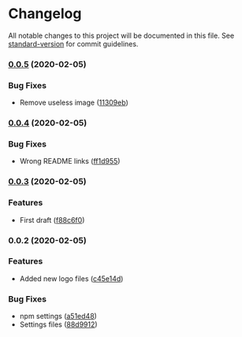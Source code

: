 # Changelog

All notable changes to this project will be documented in this file. See [standard-version](https://github.com/conventional-changelog/standard-version) for commit guidelines.

### [0.0.5](https://github.com/Zenoo/roll20-custom-character-sheet/compare/v0.0.4...v0.0.5) (2020-02-05)


### Bug Fixes

* Remove useless image ([11309eb](https://github.com/Zenoo/roll20-custom-character-sheet/commit/11309ebd29cfd60d8a0eaecc2276970be835a3b1))

### [0.0.4](https://github.com/Zenoo/roll20-custom-character-sheet/compare/v0.0.3...v0.0.4) (2020-02-05)


### Bug Fixes

* Wrong README links ([ff1d955](https://github.com/Zenoo/roll20-custom-character-sheet/commit/ff1d9557c1b02694280a25e60eb3a1a69e6b9cac))

### [0.0.3](https://github.com/Zenoo/roll20-custom-character-sheet/compare/v0.0.2...v0.0.3) (2020-02-05)


### Features

* First draft ([f88c6f0](https://github.com/Zenoo/roll20-custom-character-sheet/commit/f88c6f0126b5fe7ab8316f2ca960c9a591f04e62))

### 0.0.2 (2020-02-05)


### Features

* Added new logo files ([c45e14d](https://github.com/Zenoo/roll20-custom-character-sheet/commit/c45e14d1d2a442e3818ec2b531613ebfc30a7048))


### Bug Fixes

* npm settings ([a51ed48](https://github.com/Zenoo/roll20-custom-character-sheet/commit/a51ed4807fec57b4cd41485e6a31b1af6df76790))
* Settings files ([88d9912](https://github.com/Zenoo/roll20-custom-character-sheet/commit/88d9912200f1cacd783f51402d6ecf6e0c5eb4ae))
